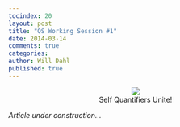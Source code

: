 ```yaml
---
tocindex: 20
layout: post
title: "QS Working Session #1"
date: 2014-03-14
comments: true
categories:
author: Will Dahl
published: true
---
```


<div class="post-photo" align="center">
	<figure>
		<img src="../../../../../images/meetup_photos/2014_03/groupshot.jpg"/>
		<figcaption>Self Quantifiers Unite!</figcaption>
	</figure>
</div>


_Article under construction..._